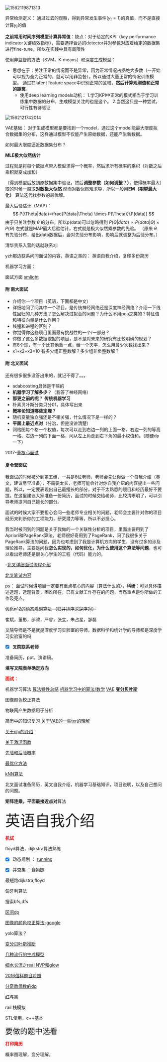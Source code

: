 ![1562119871313](C:\Users\Tourist\AppData\Roaming\Typora\typora-user-images\1562119871313.png)

异常检测定义： 通过过去的观察，得到异常发生事件($y_t=1$)的真值，而不是直接计算$y_t​$的值

**之前常用时间序列模型计算异常值**：缺点：对于给定的KPI（key performance indicator关键绩效指标），需要选择合适的detector并对参数对应着给定的数据集进行fine-tune，所以在实践中具有局限性




使用非监督的方法（SVM，K-means）和深度生成模型：

- 思想在于：关注正常的情况而不是异常，因为正常情况占据绝大多数（一开始可以视为全为正常的，就可以用非监督），所以通过大量正常的情况训练模型。   	通过在latent feature space中识别正常的区域，**然后计算观测值和正常的距离**。
  - 使用deep learning models动机：  1.学习KPI中正常的模式相当于学习训练集中数据的分布，生成模型关注的也是这个。      2.当然这只是一种尝试，可行性有待验证

![1562121742014](C:\Users\Tourist\AppData\Roaming\Typora\typora-user-images\1562121742014.png)





VAE基础：    对于生成模型都是要找到一个model，通过这个model能最大限度拟合数据集的分布，这样通过模型不仅能产生原始数据，还能产生新数据。

如何最大限度逼近数据集分布？    

**MLE极大似然估计**

过程就是将每个数据点带入模型求得一个概率，然后求所有概率的乘积（对数之后乘积就变成加和）



（得到模型后放到原数据集中验证，然后**调整参数（如何调整？）**，使得概率最大）取的时候一般取**对数极大似然**       然而对数似然难求导，所以一般用**EM（期望最大化）**	算法迭代找参数的最优解。 

最大后验估计（MAP）：
$$
P(\Theta|data)=\frac{P(data|\Theta) \times P(\Theta)}{P(data)}
$$
由于只关注参数 $\theta$ 的分布，所以p(data)可以忽略得到 $P(\Theta|data) \propto {P(data|\Theta) \times P(\Theta)}$  左式就是MAP最大后验估计，右式就是极大似然乘参数的先验。               （原来 $\theta$ 有先验分布，给出data数据后，会对先验分布影响，影响后就调整为后验分布。）











清华贵系入营的话就联系zjl

yzh那边联系问问面试的内容，英语之类的：    英语自我介绍，复印多份简历

机器学习方面：

面试方面   [smlight](https://smlight.github.io/blog/2018/10/12/block2/)

#### 附 南大面试

- 介绍你一个项目（英语，下面都是中文）
- 详细地问了问其中一个项目。是传统神经网络还是深度神经网络？介绍一下线性回归的几种方法？怎么解决过拟合的问题？为什么不用pca之类的？特征值和特征向量是什么作用？
- 线程和进程的区别？
- 你觉得你这些项目里面最有挑战性的一个/一部分？
- 你做了这么多数据挖掘的项目，是不是对未来的研究有比较明确的规划？
- 有8个球，有一个比其他重一点，给一个天平，怎么用最少次数找出来？
- x1+x2+x3=10 有多少组正整数解？多少组非负整数解？

#### 附 北叉面试

还有很多很多没答出来的，就记不得了。。。

- adaboosting具体是干嘛的
- **机器学习了解多少**？（我答了神经网络）
- **那更之前的呢**？        **传统机器学习**
- 朴素贝叶斯分类只分01，具体写出来
- **概率论知道哪些定理？**
- 随机变量独立强还是不相关强，什么情况下是一样的？
- **平面上最近点对**（分治，但是没讲清楚）
- 网格图每个格一个权值，每次可以走到右边一列的上面一格、右边一列的等高一格、右边一列的下面一格，问从左上角走到右下角的最小权值和。（随便dp一下）



2017-[董核心面试](https://www.jianshu.com/p/e1b6b4421ca2)

#### 夏令营面试

我面试的时候被分到第五组，一共是6位老师，老师会先让你做一个自我介绍（英文，建议尽早准备），不需要太长，老师可能会针对你自我介绍的内容提出一些问题，所以，一定要表现出自己最擅长的部分，对于不太熟悉的项目和经历最好不要提。在这里建议大家准备一份简历，面试的时候交给老师，比较清晰明了，可以引导老师提问自己擅长的部分。

面试的时候大家不要担心会问一些老师专业相关的问题，老师会主要针对你的项目经历来判断你的工程能力，研究潜力等等，所以不必担心。

我当时被问到的问题是关于我做的一个关联性分析的项目，里面主要用到了Apriori和PageRank算法，老师很好奇用到了PageRank，问了我很多关于PageRank算法的问题，因为也考虑到了我是计算机方向的学生，没有过多的涉及理论推导，主要是问我**怎么实现的，如何优化，为什么使用这个算法等问题**，也可以看出老师还是很关心学生的工程（代码）能力的。



-[北叉详细面试流程介绍](https://www.jianshu.com/p/cf9daf795879)

[北叉笔试内容](https://www.jianshu.com/p/79d337e33702)





ps： 面试时候讲项目一定要有重点核心的内容（算法什么的），**科研**：可以具体描述选题，选题背景，困难所在，已有文献工作存在的问题，当然重点是你所做的工作及亮点。



~~优化n^2的动态规划算法  （归并排序求逆序对）~~



崔斌，董彬，邰骋，严睿，张立，朱占星，邹磊

叉院导师是不是就是深度学习实验室的导师，数据科学和统计学的导师都是深度学习实验室的吗

- [x] **叉院联系老师**

准备简历，ppt，演讲稿。

**填写叉院表单确定方向**





<font color='red'>**面试：**</font>



机器学习算法     [算法特性总结](https://www.jianshu.com/p/715c1e6cbda7)      [机器学习中的算法/数学](https://www.jianshu.com/p/0e26f7b33f81 )       [VAE](https://www.jianshu.com/p/a750e666a8b7)      [**变分贝叶斯**](https://www.google.com/search?newwindow=1&ei=gU0WXZ7NPKiu0PEPgb2w6As&q=%E5%8F%98%E5%88%86%E8%B4%9D%E5%8F%B6%E6%96%AF&oq=%E5%8F%98%E5%88%86%E8%B4%9D%E5%8F%B6%E6%96%AF&gs_l=psy-ab.3..0i12l2.9207.12498..12697...0.0..0.993.4775.3-3j2j3j1......0....1..gws-wiz.......0i71j35i39j0j0i67.YpLIernzJl0)

图像颜色校正算法



物联网产生数据用于分析



简历中的知识复习         [关于VAE的一些txr的理解](https://tangxiangru.github.io/2017/09/20/what-is-vae/)



[关于nlp的介绍](https://tangxiangru.github.io/2017/09/18/say-hello-to-nlp/)

[关于激活函数](https://tangxiangru.github.io/2017/07/22/Activation-Function/)

[先验和后验概率](https://tangxiangru.github.io/2017/07/18/%E5%85%88%E9%AA%8C%E6%A6%82%E7%8E%87%E5%92%8C%E5%90%8E%E9%AA%8C%E6%A6%82%E7%8E%87/)

[最优化方法](https://tangxiangru.github.io/2017/07/18/%E6%9C%80%E4%BC%98%E5%8C%96%E6%96%B9%E6%B3%95%E6%80%BB%E7%BB%93/)

[kNN算法](https://tangxiangru.github.io/2017/07/14/kNN%E7%AE%97%E6%B3%95/)



北叉面试准备简历，英文自我介绍，机器学习基础知识，项目说明，以及自己想问的问题。

**矩阵连乘，平面最接近点对**算法



<font size=10>英语自我介绍</font>



<font color='red'>**机试**</font>

floyd算法，dijkstra算法熟练



- [x] 动态规划  ： [running](http://bailian.openjudge.cn/dsj2018xly/D/)

- [x] 并查集   ：[食物链](http://bailian.openjudge.cn/xly2018/G/)

最短路dijkstra,floyd

匈牙利算法

搜索bfs,dfs





[区间dp](https://www.baidu.com/s?wd=%E5%8C%BA%E9%97%B4dp&rsv_spt=1&rsv_iqid=0xfbd555c10038f524&issp=1&f=8&rsv_bp=1&rsv_idx=2&ie=utf-8&rqlang=cn&tn=baiduhome_pg&rsv_enter=1&oq=The%2520cows%2520are%2520trying%2520to%2520become%2520better%2520athletes&rsv_t=20e4FxeXWNrvnBo0OEsuK6mMwS8A%2B0WiyIC0PswYbG83FT12veSLVEaXOXL%2FSOJQx1iN&inputT=604&rsv_pq=9dac32fa0012e9db&rsv_sug3=51&rsv_sug1=12&rsv_sug7=100&bs=The%20cows%20are%20trying%20to%20become%20better%20athletes)

[图像的颜色校正算法-google](https://www.google.com/search?newwindow=1&ei=ZEIWXYaRNdPg9APj7JTACA&q=%E5%9B%BE%E5%83%8F%E9%A2%9C%E8%89%B2%E6%A0%A1%E5%87%86%E7%AE%97%E6%B3%95&oq=%E5%9B%BE%E5%83%8F%E9%A2%9C%E8%89%B2%E6%A0%A1%E5%87%86%E7%AE%97%E6%B3%95&gs_l=psy-ab.3...11107.12022..12193...0.0..0.387.1420.3-4......0....1..gws-wiz.MAL8NGzHQYQ)

yolo算法？

[变分贝叶斯推断](https://blog.csdn.net/aws3217150/article/details/57072827)

[几种流行的生成模型](https://www.cnblogs.com/vpegasus/p/generative_models.html)

[细水长流之real NVP和glow](https://kexue.fm/archives/5807)





[2016信科题目对照](https://github.com/flyhero99/BaoYanJiShi/tree/master/百炼OJ/2016信科夏令营机试)

[分奇数偶数的dp](https://blog.csdn.net/geekcome/article/details/6064991)

[红与黑](https://blog.csdn.net/persuing_truth/article/details/60756128)

rail 栈模拟

STL使用，c++基本

<font size=5>要做的题中选看</font>



<font color='red'>**打印简历**</font>



概率图理解，变分理解。
